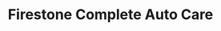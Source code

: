 ---
title: "Firestone Complete Auto Care"
url: /miami/firestone-complete-auto-care/
shop: car repair
---